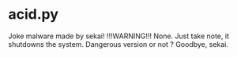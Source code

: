 # acid.py
Joke malware made by sekai!
!!!WARNING!!!
None. Just take note, it shutdowns the system.
Dangerous version or not ?
Goodbye, sekai.
